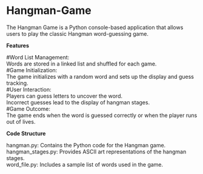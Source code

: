 # Hangman-Game

The Hangman Game is a Python console-based application that allows users to play the classic Hangman word-guessing game.

**Features**

#Word List Management:  
Words are stored in a linked list and shuffled for each game.  
#Game Initialization:  
The game initializes with a random word and sets up the display and guess tracking.  
#User Interaction:  
Players can guess letters to uncover the word.  
Incorrect guesses lead to the display of hangman stages.  
#Game Outcome:  
The game ends when the word is guessed correctly or when the player runs out of lives.  

**Code Structure**

hangman.py: Contains the Python code for the Hangman game.   
hangman_stages.py: Provides ASCII art representations of the hangman stages.  
word_file.py: Includes a sample list of words used in the game.  
